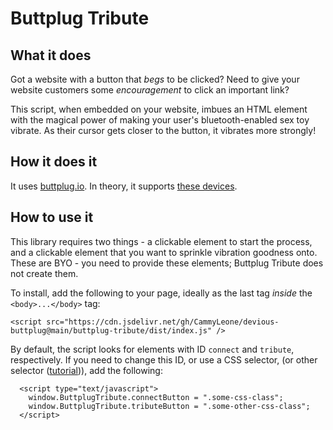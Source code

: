# Buttplug Tribute

## What it does

Got a website with a button that *begs* to be clicked?  Need to give your website customers some *encouragement* to click an important link?

This script, when embedded on your website, imbues an HTML element with the magical power of making your user's bluetooth-enabled sex toy vibrate.  As their cursor gets closer to the button, it vibrates more strongly!

## How it does it

It uses [buttplug.io](http://buttplug.io).  In theory, it supports [these devices](https://iostindex.com/?filter0Features=OutputsVibrators&filter1ButtplugSupport=2).

## How to use it

This library requires two things - a clickable element to start the process, and a clickable element that you want to sprinkle vibration goodness onto.  These are BYO - you need to provide these elements; Buttplug Tribute does not create them.

To install, add the following to your page, ideally as the last tag *inside* the `<body>...</body>` tag:

```
<script src="https://cdn.jsdelivr.net/gh/CammyLeone/devious-buttplug@main/buttplug-tribute/dist/index.js" />
```

By default, the script looks for elements with ID `connect` and `tribute`, respectively. If you need to change this ID, or use a CSS selector, (or other selector ([tutorial](https://developer.mozilla.org/en-US/docs/Web/API/Document_object_model/Locating_DOM_elements_using_selectors))), add the following:

```
  <script type="text/javascript">
    window.ButtplugTribute.connectButton = ".some-css-class";
    window.ButtplugTribute.tributeButton = ".some-other-css-class";
  </script>
```
